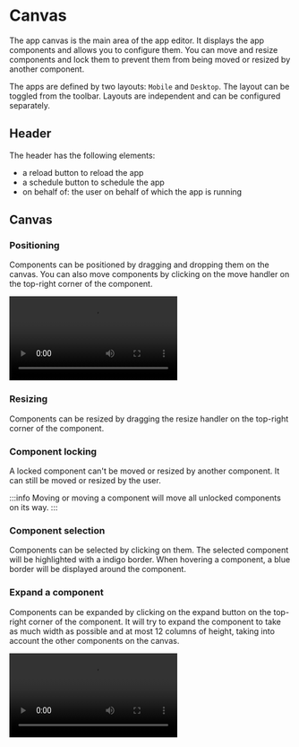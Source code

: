 # Canvas

The app canvas is the main area of the app editor. It displays the app components and allows you to configure them.
You can move and resize components and lock them to prevent them from being moved or resized by another component.

The apps are defined by two layouts: `Mobile` and `Desktop`. The layout can be toggled from the toolbar. Layouts are independent and can be configured separately.

## Header

The header has the following elements:

- a reload button to reload the app
- a schedule button to schedule the app
- on behalf of: the user on behalf of which the app is running

## Canvas

### Positioning

Components can be positioned by dragging and dropping them on the canvas. You can also move components by clicking on the move handler on the top-right corner of the component.

<video
    className="border-2 rounded-xl object-cover w-full h-full"
    autoPlay
    loop
    controls
    id="main-video"
    src="/videos/component-moving.mp4"
/>

### Resizing

Components can be resized by dragging the resize handler on the top-right corner of the component.

### Component locking

A locked component can't be moved or resized by another component. It can still be moved or resized by the user.

:::info
Moving or moving a component will move all unlocked components on its way.
:::

### Component selection

Components can be selected by clicking on them. The selected component will be highlighted with a indigo border.
When hovering a component, a blue border will be displayed around the component.

### Expand a component

Components can be expanded by clicking on the expand button on the top-right corner of the component. It will try to expand the component to take as much width as possible and at most 12 columns of height, taking into account the other components on the canvas.

<video
    className="border-2 rounded-xl object-cover w-full h-full"
    autoPlay
    loop
    controls
    id="main-video"
    src="/videos/component-expand.mp4"
/>
